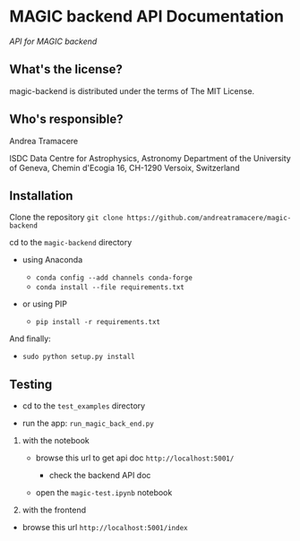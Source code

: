 MAGIC backend API Documentation
==========================================
*API for MAGIC backend*

What's the license?
-------------------

magic-backend is distributed under the terms of The MIT License.

Who's responsible?
-------------------
Andrea Tramacere

ISDC Data Centre for Astrophysics, Astronomy Department of the University of Geneva, Chemin d'Ecogia 16, CH-1290 Versoix, Switzerland


Installation
------------
Clone the repository `git clone https://github.com/andreatramacere/magic-backend`

cd to the `magic-backend` directory 

* using Anaconda
 
     * `conda config --add channels conda-forge`
     * `conda install --file requirements.txt`
    
* or using PIP
     * `pip install -r requirements.txt`

And finally:

* `sudo python setup.py install`

Testing 
-------
- cd to the `test_examples` directory 

-  run the app: `run_magic_back_end.py`
 
1) with the notebook
    
    * browse this url to get api doc `http://localhost:5001/`
        * check the backend API doc
    
    * open the `magic-test.ipynb` notebook
    
2) with the frontend

  * browse this url `http://localhost:5001/index`
   
